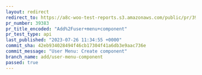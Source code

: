 ```yaml
---
layout: redirect
redirect_to: https://a8c-woo-test-reports.s3.amazonaws.com/public/pr/39383/api/index.html
pr_number: 39383
pr_title_encoded: "Add%2Fuser+menu+component"
pr_test_type: api
last_published: "2023-07-26 11:34:55 +0000"
commit_sha: 42eb934028494f46cb17304f41a6db3e9aac736e
commit_message: "User Menu: Create component"
branch_name: add/user-menu-component
passed: true
---
```

